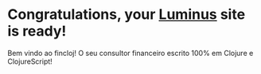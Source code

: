 <h1 class="title">Congratulations, your <a class="alert-link" href="http://luminusweb.net">Luminus</a> site is ready!</h1>

Bem vindo ao fincloj! O seu consultor financeiro escrito 100% em Clojure e ClojureScript!
